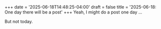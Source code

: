 +++
date = '2025-06-18T14:48:25-04:00'
draft = false
title = '2025-06-18: One day there will be a post'
+++
Yeah, I might do a post one day ...

But not today.
